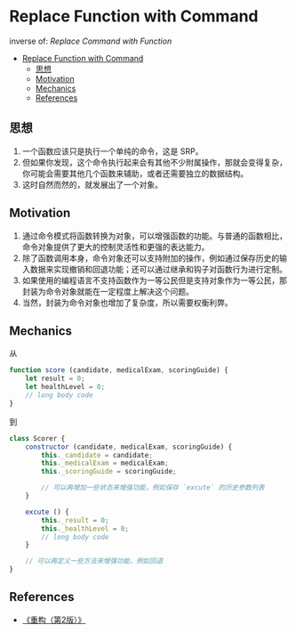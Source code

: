 # Replace Function with Command

inverse of: *Replace Command with Function*


<!-- TOC -->

- [Replace Function with Command](#replace-function-with-command)
    - [思想](#思想)
    - [Motivation](#motivation)
    - [Mechanics](#mechanics)
    - [References](#references)

<!-- /TOC -->


## 思想
1. 一个函数应该只是执行一个单纯的命令，这是 SRP。
2. 但如果你发现，这个命令执行起来会有其他不少附属操作，那就会变得复杂，你可能会需要其他几个函数来辅助，或者还需要独立的数据结构。
3. 这时自然而然的，就发展出了一个对象。


## Motivation
1. 通过命令模式将函数转换为对象，可以增强函数的功能。与普通的函数相比，命令对象提供了更大的控制灵活性和更强的表达能力。
2. 除了函数调用本身，命令对象还可以支持附加的操作，例如通过保存历史的输入数据来实现撤销和回退功能；还可以通过继承和钩子对函数行为进行定制。
3. 如果使用的编程语言不支持函数作为一等公民但是支持对象作为一等公民，那封装为命令对象就能在一定程度上解决这个问题。
4. 当然，封装为命令对象也增加了复杂度，所以需要权衡利弊。


## Mechanics
从
```js
function score (candidate, medicalExam, scoringGuide) {
    let result = 0;
    let healthLevel = 0;
    // long body code
}
```
到
```js
class Scorer {
    constructor (candidate, medicalExam, scoringGuide) {
        this._candidate = candidate;
        this._medicalExam = medicalExam;
        this._scoringGuide = scoringGuide;

        // 可以再增加一些状态来增强功能，例如保存 `excute` 的历史参数列表
    }

    excute () {
        this._result = 0;
        this._healthLevel = 0;
        // long body code
    }

    // 可以再定义一些方法来增强功能，例如回退
}
```


## References
* [《重构（第2版）》](https://book.douban.com/subject/33400354/)
